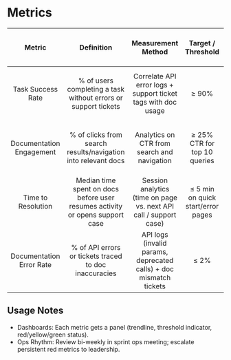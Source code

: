 # Metrics   

|          Metric          |                                  Definition                                  |                         Measurement Method                         |         Target / Threshold         |             Δ (Change Over Time)            |                            Action / Alert                           |
|:------------------------:|:----------------------------------------------------------------------------:|:------------------------------------------------------------------:|:----------------------------------:|:-------------------------------------------:|:-------------------------------------------------------------------:|
| Task Success Rate        | % of users completing a task without errors or support tickets               | Correlate API error logs + support ticket tags with doc usage      | ≥ 90%                              | +X% vs last month (goal: upward trend)      | If < 90% OR negative Δ → Review doc flow, add troubleshooting notes |
| Documentation Engagement | % of clicks from search results/navigation into relevant docs                | Analytics on CTR from search and navigation                        | ≥ 25% CTR for top 10 queries       | +X% CTR vs last month (goal: upward trend)  | If < 25% OR negative Δ → Add missing topics, refine metadata        |
| Time to Resolution       | Median time spent on docs before user resumes activity or opens support case | Session analytics (time on page vs. next API call / support case)  | ≤ 5 min on quick start/error pages | –X min vs last month (goal: downward trend) | If > 5 min OR negative Δ → Simplify docs, restructure examples      |
| Documentation Error Rate | % of API errors or tickets traced to doc inaccuracies                        | API logs (invalid params, deprecated calls) + doc mismatch tickets | ≤ 2%                               | –X% vs last month (goal: downward trend)    | If > 2% OR negative Δ → Immediate fix, cross-check with engineering |

## Usage Notes

- Dashboards: Each metric gets a panel (trendline, threshold indicator, red/yellow/green status).
- Ops Rhythm: Review bi-weekly in sprint ops meeting; escalate persistent red metrics to leadership.